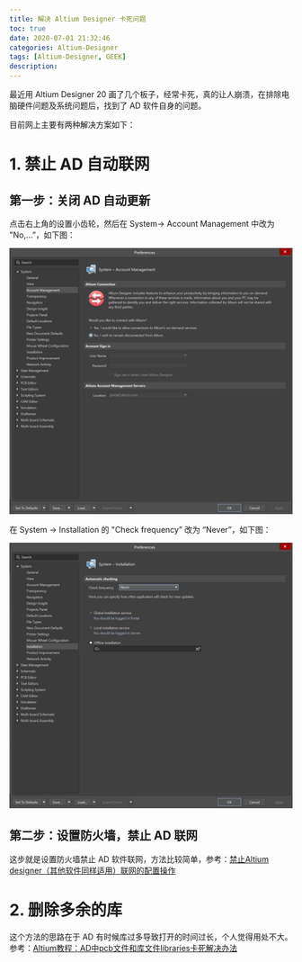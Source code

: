 ```yaml
---
title: 解决 Altium Designer 卡死问题
toc: true
date: 2020-07-01 21:32:46
categories: Altium-Designer
tags: [Altium-Designer, GEEK]
description:
---
```


最近用 Altium Designer 20 画了几个板子，经常卡死，真的让人崩溃，在排除电脑硬件问题及系统问题后，找到了 AD 软件自身的问题。

<!--more--->

目前网上主要有两种解决方案如下：

# 1. 禁止 AD 自动联网

## 第一步：关闭 AD 自动更新

点击右上角的设置小齿轮，然后在 System-> Account Management 中改为 "No,…”，如下图：

![ad1](解决-Altium-Designer-卡死问题/ad_1.jpg)

在 System -> Installation 的 "Check frequency” 改为 “Never”，如下图：

![ad2](解决-Altium-Designer-卡死问题/ad_2.jpg)

## 第二步：设置防火墙，禁止 AD 联网

这步就是设置防火墙禁止 AD 软件联网，方法比较简单，参考：[禁止Altium designer（其他软件同样适用）联网的配置操作](https://blog.csdn.net/qq_23957035/article/details/82492093)

# 2. 删除多余的库

这个方法的思路在于 AD 有时候库过多导致打开的时间过长，个人觉得用处不大。参考：[Altium教程：AD中pcb文件和库文件libraries卡死解决办法](https://www.bilibili.com/read/cv3488833/)



